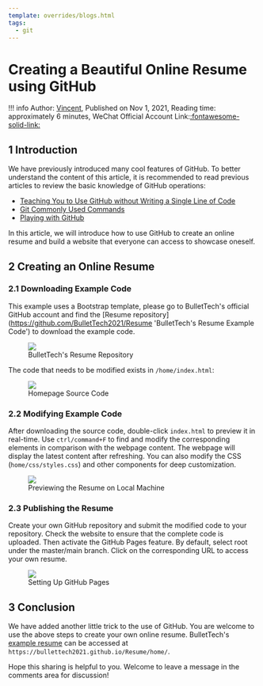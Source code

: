 ```yaml
---
template: overrides/blogs.html
tags:
  - git
---
```


# Creating a Beautiful Online Resume using GitHub

!!! info
    Author: [Vincent](https://github.com/Realvincentyuan), Published on Nov 1, 2021, Reading time: approximately 6 minutes, WeChat Official Account Link:[:fontawesome-solid-link:](https://mp.weixin.qq.com/s/Ns0YXYQBEZbUJEJyX21L0w)
 
## 1 Introduction

We have previously introduced many cool features of GitHub. To better understand the content of this article, it is recommended to read previous articles to review the basic knowledge of GitHub operations:

- [Teaching You to Use GitHub without Writing a Single Line of Code](https://mp.weixin.qq.com/s?__biz=MzI4Mjk3NzgxOQ==&mid=2247484191&idx=1&sn=73a2aae2e46b2a836729c636b937f2ef&chksm=eb90f06bdce7797d71dee815e283559f05d0db8dcab9c6430c856a8da05aa79617a9c0eee39f&token=150554771&lang=zh_CN#rd)
- [Git Commonly Used Commands](https://mp.weixin.qq.com/s?__biz=MzI4Mjk3NzgxOQ==&mid=2247484312&idx=1&sn=420520ba2de61eedb13569b8cb03b0c6&chksm=eb90f0ecdce779fae14099e90400637b801dd4689372c466c033c36ce0c9dd55e9ec8deb10bb&token=2142567738&lang=zh_CN#rd)
- [Playing with GitHub](https://mp.weixin.qq.com/s?__biz=MzI4Mjk3NzgxOQ==&mid=2247484626&idx=1&sn=bcd9360a407ae2dde75e0ae5acd0cb16&chksm=eb90f7a6dce77eb0e8b97d3ef36195f91836fc83e897d44853f2424332af13dafc2a07ff53a0&token=78049789&lang=zh_CN#rd)

In this article, we will introduce how to use GitHub to create an online resume and build a website that everyone can access to showcase oneself.

## 2 Creating an Online Resume

### 2.1 Downloading Example Code

This example uses a Bootstrap template, please go to BulletTech's official GitHub account and find the [Resume repository](https://github.com/BulletTech2021/Resume 'BulletTech's Resume Example Code') to download the example code.

<figure>
  <img src="https://cdn.jsdelivr.net/gh/BulletTech2021/Pics/img/Resume仓库.png"  />
  <figcaption>BulletTech's Resume Repository</figcaption>
</figure>

The code that needs to be modified exists in `/home/index.html`:

<figure>
  <img src="https://cdn.jsdelivr.net/gh/BulletTech2021/Pics/img/home源代码.png"  />
  <figcaption>Homepage Source Code</figcaption>
</figure>


### 2.2 Modifying Example Code

After downloading the source code, double-click `index.html` to preview it in real-time. Use `ctrl/command+F` to find and modify the corresponding elements in comparison with the webpage content. The webpage will display the latest content after refreshing. You can also modify the CSS (`home/css/styles.css`) and other components for deep customization.

<figure>
  <img src="https://cdn.jsdelivr.net/gh/BulletTech2021/Pics/img/Resume.png"  />
  <figcaption>Previewing the Resume on Local Machine</figcaption>
</figure>

### 2.3 Publishing the Resume

Create your own GitHub repository and submit the modified code to your repository. Check the website to ensure that the complete code is uploaded. Then activate the GitHub Pages feature. By default, select root under the master/main branch. Click on the corresponding URL to access your own resume.

<figure>
  <img src="https://cdn.jsdelivr.net/gh/BulletTech2021/Pics/img/GitHub_Pages.png"  />
  <figcaption>Setting Up GitHub Pages</figcaption>
</figure>

## 3 Conclusion

We have added another little trick to the use of GitHub. You are welcome to use the above steps to create your own online resume. BulletTech's [example resume](https://bullettech2021.github.io/Resume/home/ 'BulletTech Example Resume') can be accessed at `https://bullettech2021.github.io/Resume/home/`.

Hope this sharing is helpful to you. Welcome to leave a message in the comments area for discussion!

